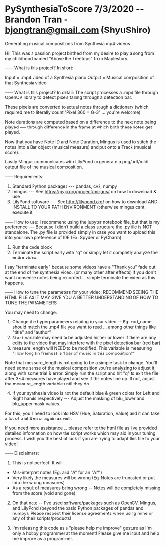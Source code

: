 # PySynthesiaToScore 7/3/2020 -- Brandon Tran - bjongtran@gmail.com (ShyuShiro)
Generating musical compositions from Synthesia mp4 videos

Hi! This was a passion project birthed from my desire to play a song from my childhood named "Above the Treetops" from Maplestory.

---- What is this project? In short:

Input = .mp4 video of a Synthesia piano
Output = Musical composition of that Synthesia video


---- What is this project? In detail:
The script processes a .mp4 file through OpenCV library to detect pixels falling through a detection bar.

These pixels are converted to actual notes through a dictionary (which required me to literally count "Pixel 360 = G-3" ... you're welcome)

Note durations are computed based on a difference to the next note being played --- through difference in the frame at which both these notes get played.

Now that you have Note ID and Note Duration, Mingus is used to stitch the notes into a Bar object (musical measure) and put onto a Track (musical score).

Lastly Mingus communicates with LilyPond to generate a png/pdf/midi output file of the musical composition.

---- Requirements:
1) Standard Python packages --- pandas, cv2, numpy
2) mingus --- See https://pypi.org/project/mingus/ on how to download & use
3) LilyPond software --- See http://lilypond.org/ on how to download AND INSTALL TO YOUR PATH ENVIRONMENT (otherwise mingus cant execute it)


---- How to use:
I recommend using the jupyter notebook file, but that is my preference --- Because I didn't build a class structure the .py file is NOT standalone.
The .py file is provided simply in case you want to upload this into your own preference of IDE (Ex: Spyder or PyCharm).

1) Run the code block
2) Terminate the script early with "q" or simply let it completly analyze the entire video.

I say "terminate early" because some videos have a "Thank you" fade out at the end of the synthesia video. (or many other after effects)
If you don't want nonsense notes being recorded ... simply terminate the video as this happens.


---- How to tune the parameters for your video:
RECOMMEND SEEING THE HTML FILE AS IT MAY GIVE YOU A BETTER UNDERSTANDING OF HOW TO TUNE THE PARAMETERS

You may need to change:
1) Change the hyperparameters relating to your video
-- Eg: vod_name should match the .mp4 file you want to read ... among other things like "title" and "author"
2) `Start` variable may need to be adjusted higher or lower if there are any edits to the video that may interfere with the pixel detection bar (red bar)
3) measure_length will NEED to be modified. This variable is measuring "How long (in frames) is 1 bar of music in this composition?"

Note that measure_length is not going to be a simple task to change.
You'll need some sense of the musical composition you're analyzing to adjust it, along with some trial & error.
Simply run the script and hit "q" to exit the file after 3~4 measures have played and see if the notes line up. If not, adjust the measure_length variable until they do.

4) If your synthesia video is not the default blue & green colors for Left and Right hands respectively --- Adjust the masking of blu_lower and blu_upper mask values.

For this, you'll need to look into HSV (Hue, Saturation, Value) and it can take a lot of trial & error again as well.

If you need more assistance ... please refer to the html file as I've provided detailed information on how the script works which may aid in your tuning process.
I wish you the best of luck if you are trying to adapt this file to your video!

---- Disclaimers:
1) This is not perfect! It will
- Mis-interpret notes (Eg: and "A" for an "A#")
- Very likely the measures will be wrong (Eg: Notes are truncated or put into the wrong measures)
- As a result of measures being wrong -- Notes will be completely missing from the score (void and gone)

2) On that note -- I've used software/packages such as OpenCV, Mingus, and LilyPond (beyond the basic Python packages of pandas and numpy). 
Please respect their license agreements when using mine or any of their scripts/products!

3) I'm releasing this code as a "please help me improve" gesture as I'm only a hobby programmer at the moment! Please give me input and help me improve as a programmer.
